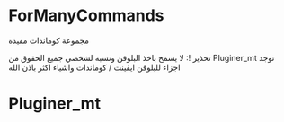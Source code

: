 # ForManyCommands
مجموعة كوماندات مفيدة

 تحذير !: لا يسمح باخذ البلوقن ونسبه لشخصي
 جميع الحقوق من Pluginer_mt
 توجد اجزاء للبلوقن 
 ايفينت / كوماندات
 واشياء اكثر باذن الله 
 
  # Pluginer_mt
  
